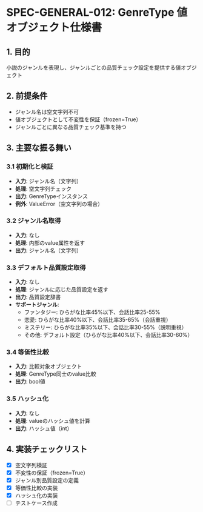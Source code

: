 # SPEC-GENERAL-012: GenreType 値オブジェクト仕様書

## 1. 目的
小説のジャンルを表現し、ジャンルごとの品質チェック設定を提供する値オブジェクト

## 2. 前提条件
- ジャンル名は空文字列不可
- 値オブジェクトとして不変性を保証（frozen=True）
- ジャンルごとに異なる品質チェック基準を持つ

## 3. 主要な振る舞い

### 3.1 初期化と検証
- **入力**: ジャンル名（文字列）
- **処理**: 空文字列チェック
- **出力**: GenreTypeインスタンス
- **例外**: ValueError（空文字列の場合）

### 3.2 ジャンル名取得
- **入力**: なし
- **処理**: 内部のvalue属性を返す
- **出力**: ジャンル名（文字列）

### 3.3 デフォルト品質設定取得
- **入力**: なし
- **処理**: ジャンルに応じた品質設定を返す
- **出力**: 品質設定辞書
- **サポートジャンル**:
  - ファンタジー: ひらがな比率45%以下、会話比率25-55%
  - 恋愛: ひらがな比率40%以下、会話比率35-65%（会話重視）
  - ミステリー: ひらがな比率35%以下、会話比率30-55%（説明重視）
  - その他: デフォルト設定（ひらがな比率40%以下、会話比率30-60%）

### 3.4 等価性比較
- **入力**: 比較対象オブジェクト
- **処理**: GenreType同士のvalue比較
- **出力**: bool値

### 3.5 ハッシュ化
- **入力**: なし
- **処理**: valueのハッシュ値を計算
- **出力**: ハッシュ値（int）

## 4. 実装チェックリスト
- [x] 空文字列検証
- [x] 不変性の保証（frozen=True）
- [x] ジャンル別品質設定の定義
- [x] 等価性比較の実装
- [x] ハッシュ化の実装
- [ ] テストケース作成
